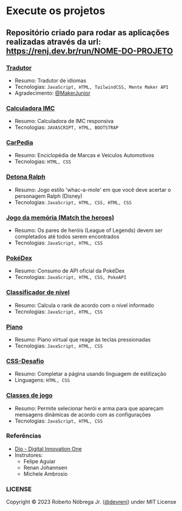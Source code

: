 # Execute os projetos

## Repositório criado para rodar as aplicações realizadas através da url: https://renj.dev.br/run/NOME-DO-PROJETO

### [Tradutor](https://renj.dev.br/run/tradutor.html)

- Resumo: Tradutor de idiomas
- Tecnologias: `JavaScript, HTML, TailwindCSS, Mente Maker API`
- Agradecimento: [@MakerJunior](https://www.github.com/MakerJunior)

### [Calculadora IMC](https://renj.dev.br/run/calculadora-imc.html)

- Resumo: Calculadora de IMC responsiva
- Tecnologias: `JAVASCRIPT, HTML, BOOTSTRAP`

### [CarPedia](./redirecionamento.html?site=carpedia)

- Resumo: Enciclopédia de Marcas e Veículos Automotivos
- Tecnologias: `HTML, CSS`

### [Detona Ralph](https://renj.dev.br/run/detona-ralph.html)

- Resumo: Jogo estilo 'whac-a-mole' em que você deve acertar o personagem Ralph (Disney)
- Tecnologias: `JavaScript, HTML, CSS, HTML, CSS`

### [Jogo da memória (Match the heroes)](https://renj.dev.br/run/jogo-da-memoria.html)

- Resumo: Os pares de heróis (League of Legends) devem ser completados até todos serem encontrados
- Tecnologias: `JavaScript, HTML, CSS`

### [PokéDex](https://renj.dev.br/run/pokedex.html)

- Resumo: Consumo de API oficial da PokéDex
- Tecnologias: `JavaScript, HTML, CSS, PokeAPI`

### [Classificador de nível](https://renj.dev.br/run/rank.html)

- Resumo: Calcula o rank de acordo com o nível informado
- Tecnologias: `JavaScript, HTML, CSS`

### [Piano](https://renj.dev.br/run/piano.html)

- Resumo: Piano virtual que reage às teclas pressionadas
- Tecnologias: `JavaScript, HTML, CSS`

### [CSS-Desafio](https://renj.dev.br/run/css-desafio.html)

- Resumo: Completar a página usando linguagem de estilização
- Linguagens: `HTML, CSS`

### [Classes de jogo](https://renj.dev.br/run/incomplete.html)

- Resumo: Permite selecionar herói e arma para que apareçam mensagens dinâmicas de acordo com as configurações
- Tecnologias: `JavaScript, HTML, CSS`

### Referências

- [Dio - Digital Innovation One](./redirecionamento.html?site=dio)
- Instrutores:
  - Felipe Aguiar
  - Renan Johannsen
  - Michele Ambrosio

### LICENSE

Copyright &copy; 2023 Roberto Nóbrega Jr. ([@devrenj](./redirecionamento.html?site=devrenj)) under MIT License
